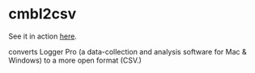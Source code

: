 # cmbl2csv

See it in action [here](http://cmbl2csv.appspot.com/).

converts Logger Pro (a data-collection and analysis software for Mac & Windows) to a more open format (CSV.)
